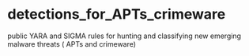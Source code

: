 # detections_for_APTs_crimeware
public YARA and SIGMA rules for hunting and classifying new emerging malware threats ( APTs and crimeware) 
